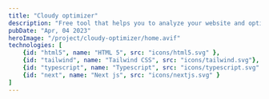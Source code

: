 ```yaml
---
title: "Cloudy optimizer"
description: "Free tool that helps you to analyze your website and optimize your images with cloudinary."
pubDate: "Apr, 04 2023"
heroImage: "/project/cloudy-optimizer/home.avif"
technologies: [
	{id: "html5", name: "HTML 5", src: "icons/html5.svg" },  
	{id: "tailwind", name: "Tailwind CSS", src: "icons/tailwind.svg"},
	{id: "typescript", name: "Typescript", src: "icons/typescript.svg" },  
	{id: "next", name: "Next js", src: "icons/nextjs.svg" }
]
---
```


